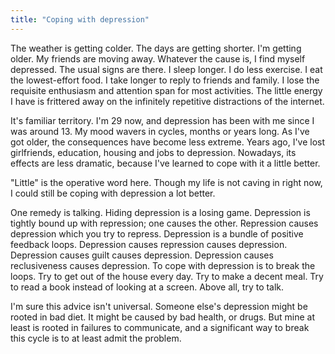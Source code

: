 ```yaml
---
title: "Coping with depression"
---
```


The weather is getting colder.
The days are getting shorter.
I'm getting older.
My friends are moving away.
Whatever the cause is,
I find myself depressed.
The usual signs are there.
I sleep longer.
I do less exercise.
I eat the lowest-effort food.
I take longer to reply to friends and family.
I lose the requisite enthusiasm and attention span for most activities.
The little energy I have is frittered away on the infinitely repetitive distractions of the internet.

It's familiar territory.
I'm 29 now, and depression has been with me since I was around 13.
My mood wavers in cycles, months or years long.
As I've got older, the consequences have become less extreme.
Years ago, I've lost girlfriends, education, housing and jobs to depression.
Nowadays, its effects are less dramatic,
because I've learned to cope with it a little better.

"Little" is the operative word here.
Though my life is not caving in right now,
I could still be coping with depression a lot better.

One remedy is talking.
Hiding depression is a losing game.
Depression is tightly bound up with repression; one causes the other.
Repression causes depression which you try to repress.
Depression is a bundle of positive feedback loops.
Depression causes repression causes depression.
Depression causes guilt causes depression.
Depression causes reclusiveness causes depression.
To cope with depression is to break the loops.
Try to get out of the house every day.
Try to make a decent meal.
Try to read a book instead of looking at a screen.
Above all, try to talk.

I'm sure this advice isn't universal.
Someone else's depression might be rooted in bad diet.
It might be caused by bad health, or drugs.
But mine at least is rooted in failures to communicate,
and a significant way to break this cycle is to at least admit the problem.
